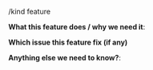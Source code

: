 <!--
This form is for feature requests ONLY!  
If you're looking for help check out [our support guidelines](/SUPPORT.md){{ with .SupportLinks.Troubleshooting }} and the [troubleshooting guide]({{ . }}).{{ else }}.{{ end }}
-->
/kind feature

**What this feature does / why we need it**:

**Which issue this feature fix (if any)**

**Anything else we need to know?**:
